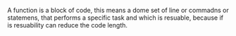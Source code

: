 A function is a block of code, this means a dome set of line or commadns or statemens, 
that performs a specific task and which is resuable, because if is resuability can reduce
the code length.
